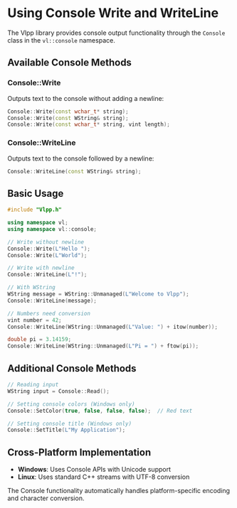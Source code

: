 # Using Console Write and WriteLine

The Vlpp library provides console output functionality through the `Console` class in the `vl::console` namespace.

## Available Console Methods

### Console::Write
Outputs text to the console without adding a newline:

```cpp
Console::Write(const wchar_t* string);
Console::Write(const WString& string);
Console::Write(const wchar_t* string, vint length);
```

### Console::WriteLine
Outputs text to the console followed by a newline:

```cpp
Console::WriteLine(const WString& string);
```

## Basic Usage

```cpp
#include "Vlpp.h"

using namespace vl;
using namespace vl::console;

// Write without newline
Console::Write(L"Hello ");
Console::Write(L"World");

// Write with newline  
Console::WriteLine(L"!");

// With WString
WString message = WString::Unmanaged(L"Welcome to Vlpp");
Console::WriteLine(message);

// Numbers need conversion
vint number = 42;
Console::WriteLine(WString::Unmanaged(L"Value: ") + itow(number));

double pi = 3.14159;
Console::WriteLine(WString::Unmanaged(L"Pi = ") + ftow(pi));
```

## Additional Console Methods

```cpp
// Reading input
WString input = Console::Read();

// Setting console colors (Windows only)
Console::SetColor(true, false, false, false);  // Red text

// Setting console title (Windows only)
Console::SetTitle(L"My Application");
```

## Cross-Platform Implementation

- **Windows**: Uses Console APIs with Unicode support
- **Linux**: Uses standard C++ streams with UTF-8 conversion

The Console functionality automatically handles platform-specific encoding and character conversion.
